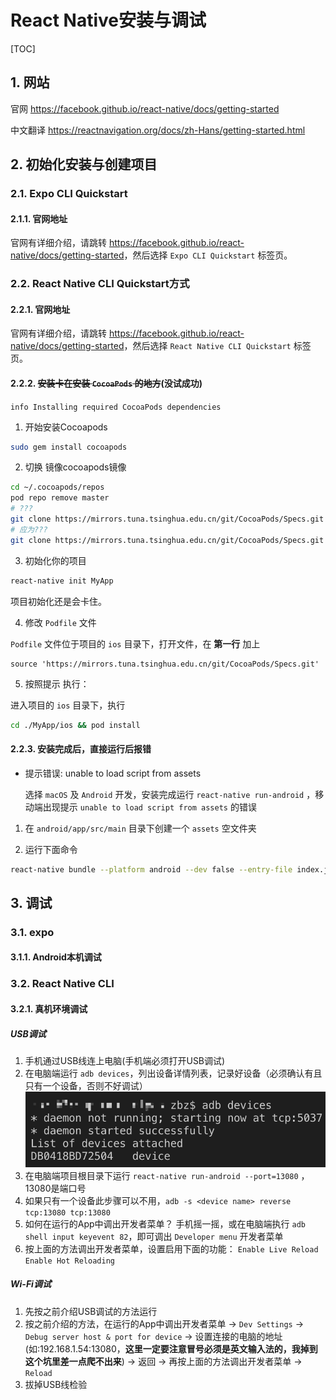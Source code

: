 #  React Native安装与调试
  
[TOC]
  
## 1. 网站
  
官网
<https://facebook.github.io/react-native/docs/getting-started>
  
中文翻译
<https://reactnavigation.org/docs/zh-Hans/getting-started.html>
  
## 2. 初始化安装与创建项目
  
### 2.1. Expo CLI Quickstart
  
#### 2.1.1. 官网地址
  
官网有详细介绍，请跳转 <https://facebook.github.io/react-native/docs/getting-started>，然后选择 `Expo CLI Quickstart` 标签页。
  
### 2.2. React Native CLI Quickstart方式
  
#### 2.2.1. 官网地址
  
官网有详细介绍，请跳转 <https://facebook.github.io/react-native/docs/getting-started>，然后选择 `React Native CLI Quickstart` 标签页。
  
#### 2.2.2. ~~安装卡在安装 `CocoaPods` 的地方~~(没试成功)
  
`info Installing required CocoaPods dependencies`
  
1. 开始安装Cocoapods
  
```sh
sudo gem install cocoapods
```
  
2. 切换 镜像cocoapods镜像
  
```sh
cd ~/.cocoapods/repos
pod repo remove master
# ???
git clone https://mirrors.tuna.tsinghua.edu.cn/git/CocoaPods/Specs.git master
# 应为???
git clone https://mirrors.tuna.tsinghua.edu.cn/git/CocoaPods/Specs.git edu-git-cocoapods-specs
```
  
3. 初始化你的项目
  
```sh
react-native init MyApp
```
  
项目初始化还是会卡住。
  
4. 修改 `Podfile` 文件
  
`Podfile` 文件位于项目的 `ios` 目录下，打开文件，在 **第一行** 加上
  
```text
source 'https://mirrors.tuna.tsinghua.edu.cn/git/CocoaPods/Specs.git'
```
  
5. 按照提示 执行：
  
进入项目的 `ios` 目录下，执行
  
```sh
cd ./MyApp/ios && pod install
```
  
#### 2.2.3. 安装完成后，直接运行后报错
  
- 提示错误: unable to load script from assets
  
  选择 `macOS` 及 `Android` 开发，安装完成运行 ```react-native run-android``` ，移动端出现提示
 `unable to load script from assets` 的错误
  
1. 在 `android/app/src/main` 目录下创建一个 `assets` 空文件夹
  
2. 运行下面命令
  
```sh
react-native bundle --platform android --dev false --entry-file index.js --bundle-output android/app/src/main/assets/index.android.bundle --assets-dest android/app/src/main/res
```
  
## 3. 调试
  
### 3.1. expo
  
#### 3.1.1. Android本机调试
  
### 3.2. React Native CLI
  
#### 3.2.1. 真机环境调试
  
##### USB调试
  
1. 手机通过USB线连上电脑(手机端必须打开USB调试)
2. 在电脑端运行 `adb devices`，列出设备详情列表，记录好设备（必须确认有且只有一个设备，否则不好调试）
  ![列出设备](列出设备.png )
3. 在电脑端项目根目录下运行 `react-native run-android --port=13080` ，13080是端口号
4. 如果只有一个设备此步骤可以不用，`adb -s <device name> reverse tcp:13080 tcp:13080`
5. 如何在运行的App中调出开发者菜单？
  手机摇一摇，或在电脑端执行 `adb shell input keyevent 82`，即可调出 `Developer menu` 开发者菜单
6. 按上面的方法调出开发者菜单，设置启用下面的功能：
  `Enable Live Reload`
  `Enable Hot Reloading`
  
##### Wi-Fi调试
  
1. 先按之前介绍USB调试的方法运行
2. 按之前介绍的方法，在运行的App中调出开发者菜单 -> `Dev Settings` -> `Debug server host & port for device` -> 设置连接的电脑的地址(如:192.168.1.54:13080，**这里一定要注意冒号必须是英文输入法的，我掉到这个坑里差一点爬不出来**) -> 返回 -> 再按上面的方法调出开发者菜单 -> `Reload`
3. 拔掉USB线检验
  